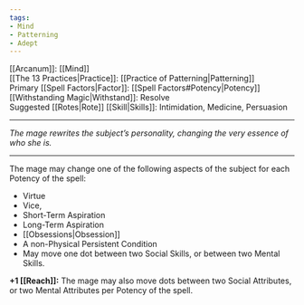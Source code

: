```yaml
---
tags:
- Mind
- Patterning
- Adept
---
```


[[Arcanum]]: [[Mind]]\
[[The 13 Practices|Practice]]: [[Practice of Patterning|Patterning]]\
Primary [[Spell Factors|Factor]]: [[Spell Factors#Potency|Potency]]\
[[Withstanding Magic|Withstand]]: Resolve\
Suggested [[Rotes|Rote]] [[Skill|Skills]]: Intimidation, Medicine, Persuasion

---

_The mage rewrites the subject’s personality, changing the very essence of who she is._

---

The mage may change one of the following aspects of the subject for each Potency of the spell:
- Virtue
- Vice,
- Short-Term Aspiration
- Long-Term Aspiration
- [[Obsessions|Obsession]]
- A non-Physical Persistent Condition
- May move one dot between two Social Skills, or between two Mental Skills.

**+1 [[Reach]]:** The mage may also move dots between two Social Attributes, or two Mental Attributes per Potency of the spell.